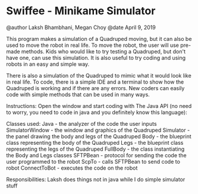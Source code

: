 # Swiffee - Minikame Simulator

@author Laksh Bhambhani, Megan Choy
@date April 9, 2019

This program makes a simulation of a Quadruped moving, but it can also be used to move the robot in real life. To move the robot, the user will use pre-made methods. Kids who would like to try testing a Quadruped, but don't have one, can use this simulation. It is also useful to try coding and using robots in an easy and simple way. 

There is also a simulation of the Quadruped to mimic what it would look like in real life. To code, there is a simple IDE and a terminal to show how the Quadruped is working and if there are any errors. New coders can easily code with simple methods that can be used in many ways.

Instructions:
Open the window and start coding with The Java API (no need to worry, you need to code in java and you definitely know this language):

Classes used:
Java - the analyzer of the code the user inputs 
SimulatorWindow - the window and graphics of the Quadruped 
Simulator - the panel drawing the body and legs of the Quadruped 
Body - the blueprint class representing the body of the Quadruped 
Legs - the blueprint class representing the legs of the Quadruped 
FullBody - the class instantiating the Body and Legs classes 
SFTPBean - protocol for sending the code the user programmed to the robot 
ScpTo - calls SFTPBean to send code to robot
ConnectToBot - executes the code on the robot 

Responsibilities:
Laksh does things not in java while I do simple simulator stuff
